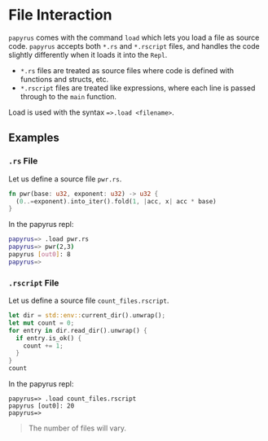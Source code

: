 # File Interaction

`papyrus` comes with the command `load` which lets you load a file as source code. `papyrus` accepts both `*.rs` and `*.rscript` files, and handles the code slightly differently when it loads it into the `Repl`.

- `*.rs` files are treated as source files where code is defined with functions and structs, etc.
- `*.rscript` files are treated like expressions, where each line is passed through to the `main` function.

Load is used with the syntax `=>.load <filename>`.

## Examples

### `.rs` File

Let us define a source file `pwr.rs`.

```rust
fn pwr(base: u32, exponent: u32) -> u32 {
  (0..=exponent).into_iter().fold(1, |acc, x| acc * base)
}
```

In the papyrus repl:

```sh
papyrus=> .load pwr.rs
papyrus=> pwr(2,3)
papyrus [out0]: 8
papyrus=>
```

### `.rscript` File

Let us define a source file `count_files.rscript`.

```rust
let dir = std::env::current_dir().unwrap();
let mut count = 0;
for entry in dir.read_dir().unwrap() {
  if entry.is_ok() {
    count += 1;
  }
}
count
```

In the papyrus repl:

```terminal
papyrus=> .load count_files.rscript
papyrus [out0]: 20
papyrus=>
```

> The number of files will vary.